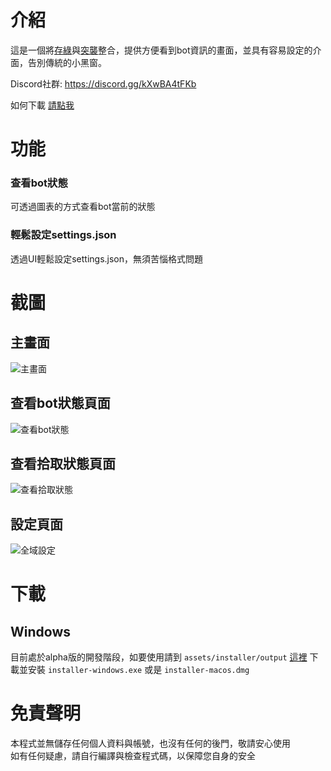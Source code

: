 # 介紹
這是一個將[存綠](https://github.com/Forever-Hate/McHateBot_emerald)與[突襲](https://github.com/Forever-Hate/McHateBot_raid)整合，提供方便看到bot資訊的畫面，並具有容易設定的介面，告別傳統的小黑窗。

Discord社群: https://discord.gg/kXwBA4tFKb <br>

如何下載 [請點我](https://github.com/Forever-Hate/McHateBot_UI?tab=readme-ov-file#%E4%B8%8B%E8%BC%89)

# 功能
### 查看bot狀態
可透過圖表的方式查看bot當前的狀態
### 輕鬆設定settings.json
透過UI輕鬆設定settings.json，無須苦惱格式問題

# 截圖

## 主畫面
![主畫面](https://github.com/Forever-Hate/McHateBot_UI/blob/main/docs/images/index.png)

## 查看bot狀態頁面
![查看bot狀態](https://github.com/Forever-Hate/McHateBot_UI/blob/main/docs/images/bot_info.png)

## 查看拾取狀態頁面
![查看拾取狀態](https://github.com/Forever-Hate/McHateBot_UI/blob/main/docs/images/pick_up.png)

## 設定頁面
![全域設定](https://github.com/Forever-Hate/McHateBot_UI/blob/main/docs/images/global_setting.png)

# 下載

## Windows
目前處於alpha版的開發階段，如要使用請到 `assets/installer/output` [這裡](./assets/installer/output) 下載並安裝 `installer-windows.exe` 或是 `installer-macos.dmg`

# 免責聲明
本程式並無儲存任何個人資料與帳號，也沒有任何的後門，敬請安心使用<br>
如有任何疑慮，請自行編譯與檢查程式碼，以保障您自身的安全




